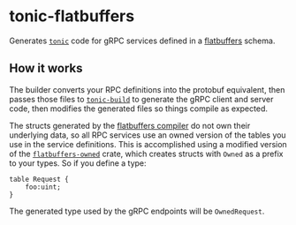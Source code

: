 # tonic-flatbuffers

Generates [`tonic`](https://github.com/hyperium/tonic) code for gRPC services defined in a [flatbuffers](https://github.com/google/flatbuffers) schema.

## How it works

The builder converts your RPC definitions into the protobuf equivalent, then passes those files to [`tonic-build`](https://github.com/hyperium/tonic) to generate the gRPC client and server code, then modifies the generated files so things compile as expected.

The structs generated by the [flatbuffers compiler](https://github.com/google/flatbuffers) do not own their underlying data, so all RPC services use an owned version of the tables you use in the service definitions. This is accomplished using a modified version of the [`flatbuffers-owned`](https://github.com/florian-g2/flatbuffers-owned) crate, which creates structs with `Owned` as a prefix to your types. So if you define a type:

```flatbuffers
table Request {
    foo:uint;
}
```

The generated type used by the gRPC endpoints will be `OwnedRequest`.